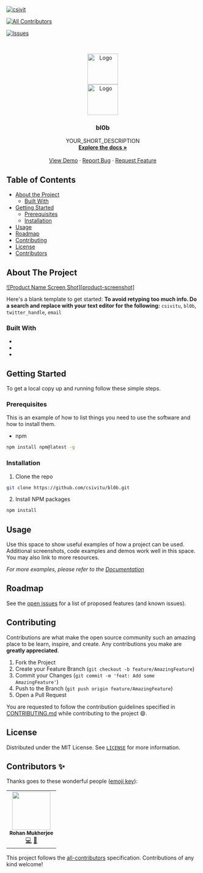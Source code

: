 [![csivit][csivitu-shield]][csivitu-url]
<!-- ALL-CONTRIBUTORS-BADGE:START - Do not remove or modify this section -->
[![All Contributors](https://img.shields.io/badge/all_contributors-1-orange.svg?style=flat-square)](#contributors-)
<!-- ALL-CONTRIBUTORS-BADGE:END -->
[![Issues][issues-shield]][issues-url]

<!-- PROJECT LOGO -->
<br />
<p align="center">
  <a href="https://github.com/csivitu/bl0b">
    <img src="https://csivit.com/images/favicon.png" alt="Logo" width="80">
  </a>
  <br />
  <a href="https://github.com/csivitu/bl0b">
    <img src="https://raw.githubusercontent.com/csivitu/bl0b/master/assets/images/bl0b.png" alt="Logo" width="80">
  </a>

  <h3 align="center">bl0b</h3>

  <p align="center">
    YOUR_SHORT_DESCRIPTION
    <br />
    <a href="https://github.com/csivitu/bl0b"><strong>Explore the docs »</strong></a>
    <br />
    <br />
    <a href="https://github.com/csivitu/bl0b">View Demo</a>
    ·
    <a href="https://github.com/csivitu/bl0b/issues">Report Bug</a>
    ·
    <a href="https://github.com/csivitu/bl0b/issues">Request Feature</a>
  </p>
</p>



<!-- TABLE OF CONTENTS -->
## Table of Contents

* [About the Project](#about-the-project)
  * [Built With](#built-with)
* [Getting Started](#getting-started)
  * [Prerequisites](#prerequisites)
  * [Installation](#installation)
* [Usage](#usage)
* [Roadmap](#roadmap)
* [Contributing](#contributing)
* [License](#license)
* [Contributors](#contributors-)



<!-- ABOUT THE PROJECT -->
## About The Project

[![Product Name Screen Shot][product-screenshot]](https://example.com)

Here's a blank template to get started:
**To avoid retyping too much info. Do a search and replace with your text editor for the following:**
`csivitu`, `bl0b`, `twitter_handle`, `email`


### Built With

* []()
* []()
* []()



<!-- GETTING STARTED -->
## Getting Started

To get a local copy up and running follow these simple steps.

### Prerequisites

This is an example of how to list things you need to use the software and how to install them.
* npm
```sh
npm install npm@latest -g
```

### Installation
 
1. Clone the repo
```sh
git clone https://github.com/csivitu/bl0b.git
```
2. Install NPM packages
```sh
npm install
```



<!-- USAGE EXAMPLES -->
## Usage

Use this space to show useful examples of how a project can be used. Additional screenshots, code examples and demos work well in this space. You may also link to more resources.

_For more examples, please refer to the [Documentation](https://example.com)_



<!-- ROADMAP -->
## Roadmap

See the [open issues](https://github.com/csivitu/bl0b/issues) for a list of proposed features (and known issues).



<!-- CONTRIBUTING -->
## Contributing

Contributions are what make the open source community such an amazing place to be learn, inspire, and create. Any contributions you make are **greatly appreciated**.

1. Fork the Project
2. Create your Feature Branch (`git checkout -b feature/AmazingFeature`)
3. Commit your Changes (`git commit -m 'feat: Add some AmazingFeature'`)
4. Push to the Branch (`git push origin feature/AmazingFeature`)
5. Open a Pull Request

You are requested to follow the contribution guidelines specified in [CONTRIBUTING.md](./CONTRIBUTING.md) while contributing to the project :smile:.

<!-- LICENSE -->
## License

Distributed under the MIT License. See [`LICENSE`](./LICENSE) for more information.




<!-- MARKDOWN LINKS & IMAGES -->
<!-- https://www.markdownguide.org/basic-syntax/#reference-style-links -->
[csivitu-shield]: https://img.shields.io/badge/csivitu-csivitu-blue
[csivitu-url]: https://csivit.com
[issues-shield]: https://img.shields.io/github/issues/othneildrew/Best-README-Template.svg?style=flat-square
[issues-url]: https://github.com/csivitu/bl0b/issues

## Contributors ✨

Thanks goes to these wonderful people ([emoji key](https://allcontributors.org/docs/en/emoji-key)):

<!-- ALL-CONTRIBUTORS-LIST:START - Do not remove or modify this section -->
<!-- prettier-ignore-start -->
<!-- markdownlint-disable -->
<table>
  <tr>
    <td align="center"><a href="https://github.com/roerohan"><img src="https://avatars0.githubusercontent.com/u/42958812?v=4" width="100px;" alt=""/><br /><sub><b>Rohan Mukherjee</b></sub></a><br /><a href="https://github.com/csivitu/bl0b/commits?author=roerohan" title="Code">💻</a> <a href="https://github.com/csivitu/bl0b/commits?author=roerohan" title="Documentation">📖</a></td>
  </tr>
</table>

<!-- markdownlint-enable -->
<!-- prettier-ignore-end -->
<!-- ALL-CONTRIBUTORS-LIST:END -->

This project follows the [all-contributors](https://github.com/all-contributors/all-contributors) specification. Contributions of any kind welcome!